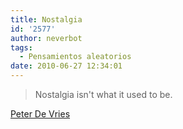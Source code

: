 ```yaml
---
title: Nostalgia
id: '2577'
author: neverbot
tags:
  - Pensamientos aleatorios
date: 2010-06-27 12:34:01
---
```


> Nostalgia isn't what it used to be.

[Peter De Vries](http://en.wikipedia.org/wiki/Peter_De_Vries)